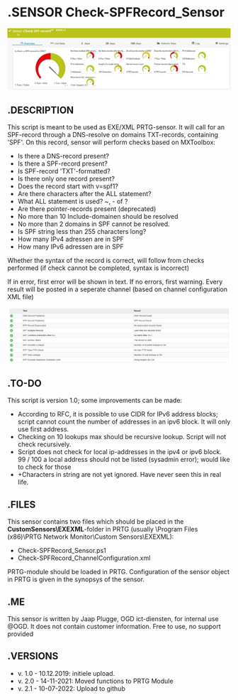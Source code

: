 # **.SENSOR** Check-SPFRecord_Sensor

![Screenshot header](Screenshot_01.jpg)

## **.DESCRIPTION**

This script is meant to be used as EXE/XML PRTG-sensor. It will call for an SPF-record through a
DNS-resolve on domains TXT-records, containing 'SPF'. On this record, sensor will perform checks
based on MXToolbox:

* Is there a DNS-record present?
* Is there a SPF-record present?
* Is SPF-record 'TXT'-formatted?
* Is there only one record present?
* Does the record start with v=spf1?
* Are there characters after the ALL statement?
* What ALL statement is used? ~, - of ?
* Are there pointer-records present (deprecated)
* No more than 10 Include-domainen should be resolved
* No more than 2 domains in SPF cannot be resolved.
* Is SPF string less than 255 characters long?
* How many IPv4 adressen are in SPF
* How many IPv6 adressen are in SPF

Whether the syntax of the record is correct, will follow from checks performed (if check cannot be
completed, syntax is incorrect)

If in error, first error will be shown in text. If no errors, first warning. Every result will be posted in a
seperate channel (based on channel configuration XML file)

![Screenshot](./Screenshot_02.jpg)

## **.TO-DO**

This script is version 1.0; some improvements can be made:

* According to RFC, it is possible to use CIDR for IPv6 address blocks; script cannot count the number of addresses in an ipv6 block. It will only use first address.
* Checking on 10 lookups max should be recursive lookup. Script will not check recursively.
* Script does not check for local ip-addresses in the ipv4 or ipv6 block. 99 / 100 a local address should not be listed (sysadmin error); would like to check for those
* +Characters in string are not yet ignored. Have never seen this in real life.

## **.FILES**

This sensor contains two files which should be placed in the **CustomSensors\EXEXML**-folder
in PRTG (usually \Program Files (x86)\PRTG Network Monitor\Custom Sensors\EXEXML):

* Check-SPFRecord_Sensor.ps1
* Check-SPFRecord_ChannelConfiguration.xml

PRTG-module should be loaded in PRTG.
Configuration of the sensor object in PRTG is given in the synopsys of the sensor.

## **.ME**

This sensor is written by Jaap Plugge, OGD ict-diensten, for internal use @OGD.
It does not contain customer information. Free to use, no support provided

## **.VERSIONS**

* v. 1.0 - 10.12.2019: initiele upload.
* v. 2.0 - 14-11-2021: Moved functions to PRTG Module
* v. 2.1 - 10-07-2022: Upload to github
